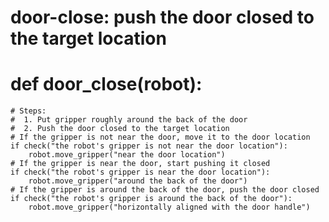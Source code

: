 # door-close: push the door closed to the target location
# def door_close(robot):
    # Steps:
    #  1. Put gripper roughly around the back of the door
    #  2. Push the door closed to the target location
    # If the gripper is not near the door, move it to the door location
    if check("the robot's gripper is not near the door location"):
        robot.move_gripper("near the door location")
    # If the gripper is near the door, start pushing it closed
    if check("the robot's gripper is near the door location"):
        robot.move_gripper("around the back of the door")
    # If the gripper is around the back of the door, push the door closed
    if check("the robot's gripper is around the back of the door"):
        robot.move_gripper("horizontally aligned with the door handle")